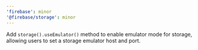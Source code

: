 ```yaml
---
'firebase': minor
'@firebase/storage': minor
---
```


Add `storage().useEmulator()` method to enable emulator mode for storage, allowing users
to set a storage emulator host and port.
